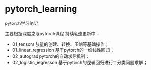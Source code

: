 # pytorch_learning
 pytorch学习笔记  

主要根据深度之眼pytorch课程 持续龟速更新中...
- 01_tensors 张量的创建、转换、压缩等基础操作；
- 01_linear_regression 基于pytorch的一维线性回归；
- 02_autograd pytorch的自动求导机制；
- 02_logistic_regresson 基于pytorch的逻辑回归进行二分类问题求解；

